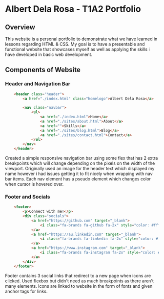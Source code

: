 # Albert Dela Rosa - T1A2 Portfolio 

## Overview
This website is a personal portfolio to demonstrate what we have learned in lessons regarding HTML & CSS. My goal is to have a presentable and functional website that showcases myself as well as applying the skills i have developed in basic web development.

## Components of Website

### Header and Navigation Bar

```HTML
    <header class="header">
        <a href="./index.html" class="homelogo">Albert Dela Rosa</a>
    
        <nav class="navbar">
            <ul>
                <a href="./index.html">Home</a>
                <a href="./sites/about.html">About</a>
                <a href="">Skills</a>
                <a href="./sites/blog.html">Blog</a>
                <a href="./sites/contact.html">Contact</a>
            </ul>
        </nav>
    </header>
```
Created a simple responsive navigation bar using some flex that has 2 extra breakpoints which will change depending on the pixels on the width of the viewport. Originally used an image for the header text which displayed my name however i had issues getting it to fit nicely when wrapping with nav bar items. Each nav element has a pseudo element which changes color when cursor is hovered over.

### Footer and Socials

```HTML
    <footer>
        <p>Connect with me!</p>
        <div class="socials">
            <a href="https://github.com" target="_blank">
                <i class="fa-brands fa-github fa-2x" style="color: #ffffff;"></i>
            </a>
            <a href="https://au.linkedin.com" target="_blank">
                <i class="fa-brands fa-linkedin fa-2x" style="color: #ffffff;"></i>
            </a>
            <a href="https://www.instagram.com" target="_blank">
                <i class="fa-brands fa-instagram fa-2x" style="color: #ffffff;"></i>
            </a>
        </div>
    </footer>
```

Footer contains 3 social links that redirect to a new page when icons are clicked. Used flexbox but didn't need as much breakpoints as there aren't many elements. Icons are linked to website in the form of fonts and given anchor tags for links.

